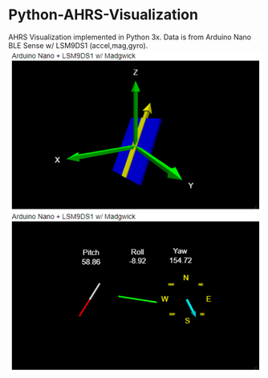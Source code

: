 # Python-AHRS-Visualization
AHRS Visualization implemented in Python 3x.  Data is from Arduino Nano BLE Sense w/ LSM9DS1 (accel,mag,gyro).
![image](AHRS.PNG)
